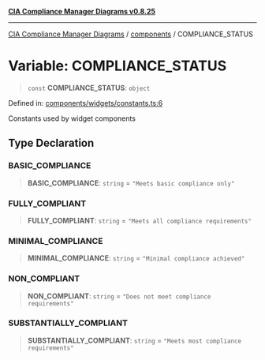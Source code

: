 [**CIA Compliance Manager Diagrams v0.8.25**](../../README.md)

***

[CIA Compliance Manager Diagrams](../../modules.md) / [components](../README.md) / COMPLIANCE\_STATUS

# Variable: COMPLIANCE\_STATUS

> `const` **COMPLIANCE\_STATUS**: `object`

Defined in: [components/widgets/constants.ts:6](https://github.com/Hack23/cia-compliance-manager/blob/b7816746b3b7f5e02cb18303af9cc6696a8caef9/src/components/widgets/constants.ts#L6)

Constants used by widget components

## Type Declaration

### BASIC\_COMPLIANCE

> **BASIC\_COMPLIANCE**: `string` = `"Meets basic compliance only"`

### FULLY\_COMPLIANT

> **FULLY\_COMPLIANT**: `string` = `"Meets all compliance requirements"`

### MINIMAL\_COMPLIANCE

> **MINIMAL\_COMPLIANCE**: `string` = `"Minimal compliance achieved"`

### NON\_COMPLIANT

> **NON\_COMPLIANT**: `string` = `"Does not meet compliance requirements"`

### SUBSTANTIALLY\_COMPLIANT

> **SUBSTANTIALLY\_COMPLIANT**: `string` = `"Meets most compliance requirements"`
